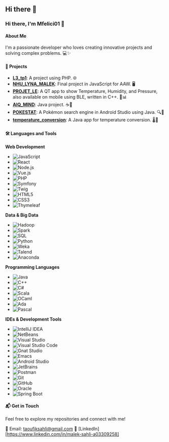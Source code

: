 ## Hi there 👋

### Hi there, I'm Mfelici01 👋

#### About Me
I'm a passionate developer who loves creating innovative projects and solving complex problems. 💻✨

#### 🚀 Projects
- **[L3_tp1](https://github.com/mfelici01/L3_tp1)**: A project using PHP. 🌐
- **[NHU_LYNA_MALEK](https://github.com/mfelici01/NHU_LYNA_MALEK)**: Final project in JavaScript for AAW. 🖥️
- **[PROJET_LE](https://github.com/mfelici01/PROJET_LE)**: A QT app to show Temperature, Humidity, and Pressure, also available on mobile using BLE, written in C++. 📱📊
- **[AIQ_MIND](https://github.com/mfelici01/AIQ_MIND)**: Java project. ☕🤖
- **[POKESTAT](https://github.com/mfelici01/POKESTAT)**: A Pokémon search engine in Android Studio using Java. 🔍📱
- **[temperature_conversion](https://github.com/mfelici01/temperature_conversion)**: A Java app for temperature conversion. 🌡️🔄

#### 🛠️ Languages and Tools

**Web Development**
- ![JavaScript](https://img.shields.io/badge/-JavaScript-F7DF1E?style=flat-square&logo=javascript&logoColor=black)
- ![React](https://img.shields.io/badge/-React-61DAFB?style=flat-square&logo=react&logoColor=black)
- ![Node.js](https://img.shields.io/badge/-Node.js-339933?style=flat-square&logo=node-dot-js&logoColor=white)
- ![Vue.js](https://img.shields.io/badge/-Vue.js-4FC08D?style=flat-square&logo=vue-dot-js&logoColor=white)
- ![PHP](https://img.shields.io/badge/-PHP-777BB4?style=flat-square&logo=php&logoColor=white)
- ![Symfony](https://img.shields.io/badge/-Symfony-000000?style=flat-square&logo=symfony&logoColor=white)
- ![Twig](https://img.shields.io/badge/-Twig-339933?style=flat-square&logo=twig&logoColor=white)
- ![HTML5](https://img.shields.io/badge/-HTML5-E34F26?style=flat-square&logo=html5&logoColor=white)
- ![CSS3](https://img.shields.io/badge/-CSS3-1572B6?style=flat-square&logo=css3&logoColor=white)
- ![Thymeleaf](https://img.shields.io/badge/-Thymeleaf-005F0F?style=flat-square&logo=thymeleaf&logoColor=white)

**Data & Big Data**
- ![Hadoop](https://img.shields.io/badge/-Hadoop-66CCFF?style=flat-square&logo=apache-hadoop&logoColor=black)
- ![Spark](https://img.shields.io/badge/-Spark-E25A1C?style=flat-square&logo=apache-spark&logoColor=white)
- ![SQL](https://img.shields.io/badge/-SQL-4479A1?style=flat-square&logo=postgresql&logoColor=white)
- ![Python](https://img.shields.io/badge/-Python-3776AB?style=flat-square&logo=python&logoColor=white)
- ![Weka](https://img.shields.io/badge/-Weka-FF7F0E?style=flat-square&logo=weka&logoColor=white)
- ![Talend](https://img.shields.io/badge/-Talend-FF6D00?style=flat-square&logo=talend&logoColor=white)
- ![Anaconda](https://img.shields.io/badge/-Anaconda-44A833?style=flat-square&logo=anaconda&logoColor=white)

**Programming Languages**
- ![Java](https://img.shields.io/badge/-Java-007396?style=flat-square&logo=java&logoColor=white)
- ![C++](https://img.shields.io/badge/-C++-00599C?style=flat-square&logo=c%2B%2B&logoColor=white)
- ![C#](https://img.shields.io/badge/-C%23-239120?style=flat-square&logo=c-sharp&logoColor=white)
- ![Scala](https://img.shields.io/badge/-Scala-DC322F?style=flat-square&logo=scala&logoColor=white)
- ![OCaml](https://img.shields.io/badge/-OCaml-EC6813?style=flat-square&logo=ocaml&logoColor=white)
- ![Ada](https://img.shields.io/badge/-Ada-494848?style=flat-square&logo=ada&logoColor=white)
- ![Pascal](https://img.shields.io/badge/-Pascal-00599C?style=flat-square&logo=pascal&logoColor=white)

**IDEs & Development Tools**
- ![IntelliJ IDEA](https://img.shields.io/badge/-IntelliJ%20IDEA-000000?style=flat-square&logo=intellij-idea&logoColor=white)
- ![NetBeans](https://img.shields.io/badge/-Apache%20NetBeans-1B6AC6?style=flat-square&logo=apache-netbeans-ide&logoColor=white)
- ![Visual Studio](https://img.shields.io/badge/-Visual%20Studio-5C2D91?style=flat-square&logo=visual-studio&logoColor=white)
- ![Visual Studio Code](https://img.shields.io/badge/-VS%20Code-007ACC?style=flat-square&logo=visual-studio-code&logoColor=white)
- ![Gnat Studio](https://img.shields.io/badge/-Gnat%20Studio-000080?style=flat-square&logo=gnat&logoColor=white)
- ![Emacs](https://img.shields.io/badge/-Emacs-7F5AB6?style=flat-square&logo=gnu-emacs&logoColor=white)
- ![Android Studio](https://img.shields.io/badge/-Android%20Studio-3DDC84?style=flat-square&logo=android-studio&logoColor=white)
- ![JetBrains](https://img.shields.io/badge/-JetBrains-000000?style=flat-square&logo=jetbrains&logoColor=white)
- ![Postman](https://img.shields.io/badge/-Postman-FF6C37?style=flat-square&logo=postman&logoColor=white)
- ![Git](https://img.shields.io/badge/-Git-F05032?style=flat-square&logo=git&logoColor=white)
- ![GitHub](https://img.shields.io/badge/-GitHub-181717?style=flat-square&logo=github&logoColor=white)
- ![Oracle](https://img.shields.io/badge/-Oracle-F80000?style=flat-square&logo=oracle&logoColor=white)
- ![Spring Boot](https://img.shields.io/badge/-Spring%20Boot-6DB33F?style=flat-square&logo=spring-boot&logoColor=white)

#### 📬 Get in Touch
Feel free to explore my repositories and connect with me!

📧 Email: taoufiksahli@gmail.com
🔗 [LinkedIn][https://www.linkedin.com/in/malek-sahli-a03309258]
